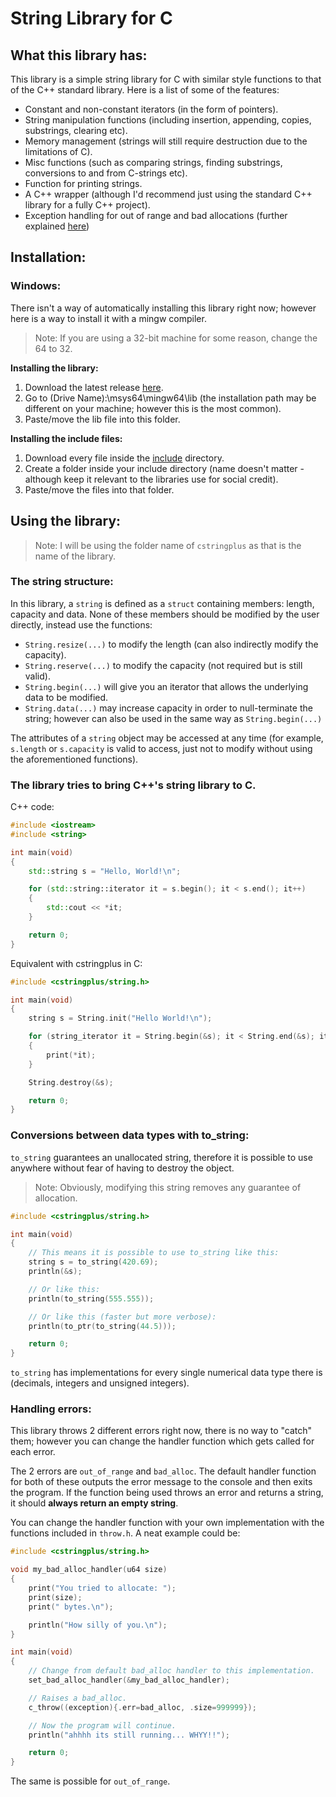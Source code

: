 # String Library for C #

## What this library has: ##

This library is a simple string library for C with similar style functions to that of the C++ standard library.
Here is a list of some of the features:
* Constant and non-constant iterators (in the form of pointers).
* String manipulation functions (including insertion, appending, copies, substrings, clearing etc).
* Memory management (strings will still require destruction due to the limitations of C).
* Misc functions (such as comparing strings, finding substrings, conversions to and from C-strings etc).
* Function for printing strings.
* A C++ wrapper (although I'd recommend just using the standard C++ library for a fully C++ project).
* Exception handling for out of range and bad allocations (further explained [here](#errors))

## Installation: ##

### Windows: ###
There isn't a way of automatically installing this library right now; however here is a way to install it with a mingw compiler.

> Note: If you are using a 32-bit machine for some reason, change the 64 to 32.

**Installing the library:**
1. Download the latest release [here](https://github.com/xihtyM/string/releases/download/v1.1/libcstringplus.lib).
2. Go to (Drive Name):\msys64\mingw64\lib (the installation path may be different on your machine; however this is the most common).
3. Paste/move the lib file into this folder.

**Installing the include files:**
1. Download every file inside the [include](https://github.com/xihtyM/string/tree/main/include) directory.
2. Create a folder inside your include directory (name doesn't matter - although keep it relevant to the libraries use for social credit).
3. Paste/move the files into that folder.

## Using the library: ##
> Note: I will be using the folder name of `cstringplus` as that is the name of the library.

### The string structure: ###

In this library, a `string` is defined as a `struct` containing members: length, capacity and data.
None of these members should be modified by the user directly, instead use the functions:
* `String.resize(...)` to modify the length (can also indirectly modify the capacity).
* `String.reserve(...)` to modify the capacity (not required but is still valid).
* `String.begin(...)` will give you an iterator that allows the underlying data to be modified.
* `String.data(...)` may increase capacity in order to null-terminate the string; however can also be used in the same way as `String.begin(...)`

The attributes of a `string` object may be accessed at any time (for example, `s.length` or `s.capacity` is valid to access, just not to modify without using the aforementioned functions).

### The library tries to bring C++'s string library to C. ###

C++ code:
```cpp
#include <iostream>
#include <string>

int main(void)
{
    std::string s = "Hello, World!\n";

    for (std::string::iterator it = s.begin(); it < s.end(); it++)
    {
        std::cout << *it;
    }

    return 0;
}
```

Equivalent with cstringplus in C:
```c
#include <cstringplus/string.h>

int main(void)
{
    string s = String.init("Hello World!\n");

    for (string_iterator it = String.begin(&s); it < String.end(&s); it++)
    {
        print(*it);
    }

    String.destroy(&s);

    return 0;
}
```

### Conversions between data types with to_string: ###

`to_string` guarantees an unallocated string, therefore it is possible to use anywhere without fear of having to destroy the object.
> Note: Obviously, modifying this string removes any guarantee of allocation.

```c
#include <cstringplus/string.h>

int main(void)
{
    // This means it is possible to use to_string like this:
    string s = to_string(420.69);
    println(&s);

    // Or like this:
    println(to_string(555.555));

    // Or like this (faster but more verbose):
    println(to_ptr(to_string(44.5)));

    return 0;
}
```

`to_string` has implementations for every single numerical data type there is (decimals, integers and unsigned integers).

### Handling errors: <a id="errors"></a>
This library throws 2 different errors right now, there is no way to "catch" them; however you can change the handler function which gets called for each error.

The 2 errors are `out_of_range` and `bad_alloc`. The default handler function for both of these outputs the error message to the console and then exits the program.
If the function being used throws an error and returns a string, it should **always return an empty string**.

You can change the handler function with your own implementation with the functions included in `throw.h`. A neat example could be:
```c
#include <cstringplus/string.h>

void my_bad_alloc_handler(u64 size)
{
    print("You tried to allocate: ");
    print(size);
    print(" bytes.\n");

    println("How silly of you.\n");
}

int main(void)
{
    // Change from default bad_alloc handler to this implementation.
    set_bad_alloc_handler(&my_bad_alloc_handler);

    // Raises a bad_alloc.
    c_throw((exception){.err=bad_alloc, .size=999999});

    // Now the program will continue.
    println("ahhhh its still running... WHYY!!");

    return 0;
}
```

The same is possible for `out_of_range`.
